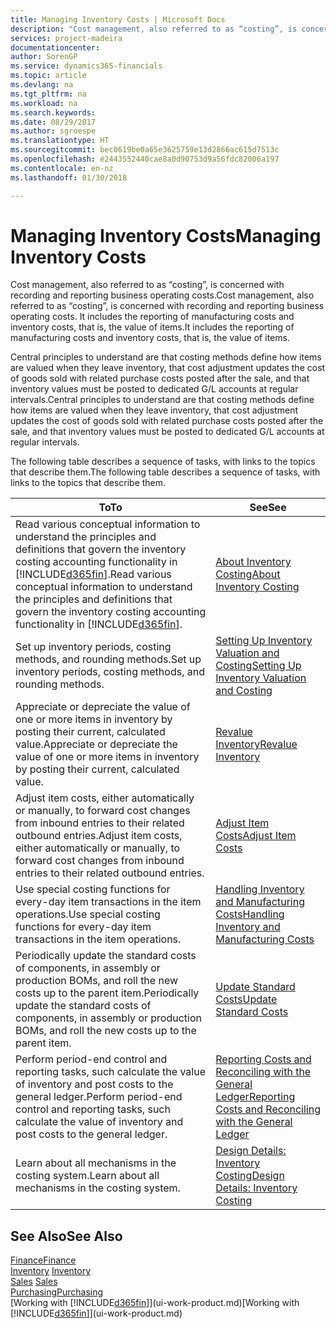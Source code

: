 ```yaml
---
title: Managing Inventory Costs | Microsoft Docs
description: "Cost management, also referred to as “costing”, is concerned with recording and reporting business operating costs. It includes the reporting of manufacturing costs and inventory costs, that is, the value of items."
services: project-madeira
documentationcenter: 
author: SorenGP
ms.service: dynamics365-financials
ms.topic: article
ms.devlang: na
ms.tgt_pltfrm: na
ms.workload: na
ms.search.keywords: 
ms.date: 08/29/2017
ms.author: sgroespe
ms.translationtype: HT
ms.sourcegitcommit: bec0619be0a65e3625759e13d2866ac615d7513c
ms.openlocfilehash: e2443552440cae8a0d90753d9a56fdc82006a197
ms.contentlocale: en-nz
ms.lasthandoff: 01/30/2018

---
```

# <a name="managing-inventory-costs"></a><span data-ttu-id="0b2b5-104">Managing Inventory Costs</span><span class="sxs-lookup"><span data-stu-id="0b2b5-104">Managing Inventory Costs</span></span>
<span data-ttu-id="0b2b5-105">Cost management, also referred to as “costing”, is concerned with recording and reporting business operating costs.</span><span class="sxs-lookup"><span data-stu-id="0b2b5-105">Cost management, also referred to as “costing”, is concerned with recording and reporting business operating costs.</span></span> <span data-ttu-id="0b2b5-106">It includes the reporting of manufacturing costs and inventory costs, that is, the value of items.</span><span class="sxs-lookup"><span data-stu-id="0b2b5-106">It includes the reporting of manufacturing costs and inventory costs, that is, the value of items.</span></span>   

<span data-ttu-id="0b2b5-107">Central principles to understand are that costing methods define how items are valued when they leave inventory, that cost adjustment updates the cost of goods sold with related purchase costs posted after the sale, and that inventory values must be posted to dedicated G/L accounts at regular intervals.</span><span class="sxs-lookup"><span data-stu-id="0b2b5-107">Central principles to understand are that costing methods define how items are valued when they leave inventory, that cost adjustment updates the cost of goods sold with related purchase costs posted after the sale, and that inventory values must be posted to dedicated G/L accounts at regular intervals.</span></span>

<span data-ttu-id="0b2b5-108">The following table describes a sequence of tasks, with links to the topics that describe them.</span><span class="sxs-lookup"><span data-stu-id="0b2b5-108">The following table describes a sequence of tasks, with links to the topics that describe them.</span></span>

|<span data-ttu-id="0b2b5-109">**To**</span><span class="sxs-lookup"><span data-stu-id="0b2b5-109">**To**</span></span>|<span data-ttu-id="0b2b5-110">**See**</span><span class="sxs-lookup"><span data-stu-id="0b2b5-110">**See**</span></span>|  
|------------|-------------|  
|<span data-ttu-id="0b2b5-111">Read various conceptual information to understand the principles and definitions that govern the inventory costing accounting functionality in [!INCLUDE[d365fin](includes/d365fin_md.md)].</span><span class="sxs-lookup"><span data-stu-id="0b2b5-111">Read various conceptual information to understand the principles and definitions that govern the inventory costing accounting functionality in [!INCLUDE[d365fin](includes/d365fin_md.md)].</span></span>|[<span data-ttu-id="0b2b5-112">About Inventory Costing</span><span class="sxs-lookup"><span data-stu-id="0b2b5-112">About Inventory Costing</span></span>](finance-learn-about-costing.md)|  
|<span data-ttu-id="0b2b5-113">Set up inventory periods, costing methods, and rounding methods.</span><span class="sxs-lookup"><span data-stu-id="0b2b5-113">Set up inventory periods, costing methods, and rounding methods.</span></span>|[<span data-ttu-id="0b2b5-114">Setting Up Inventory Valuation and Costing</span><span class="sxs-lookup"><span data-stu-id="0b2b5-114">Setting Up Inventory Valuation and Costing</span></span>](finance-set-up-inventory-valuation-and-costing.md)|
|<span data-ttu-id="0b2b5-115">Appreciate or depreciate the value of one or more items in inventory by posting their current, calculated value.</span><span class="sxs-lookup"><span data-stu-id="0b2b5-115">Appreciate or depreciate the value of one or more items in inventory by posting their current, calculated value.</span></span>|[<span data-ttu-id="0b2b5-116">Revalue Inventory</span><span class="sxs-lookup"><span data-stu-id="0b2b5-116">Revalue Inventory</span></span>](inventory-how-revalue-inventory.md)|
|<span data-ttu-id="0b2b5-117">Adjust item costs, either automatically or manually, to forward cost changes from inbound entries to their related outbound entries.</span><span class="sxs-lookup"><span data-stu-id="0b2b5-117">Adjust item costs, either automatically or manually, to forward cost changes from inbound entries to their related outbound entries.</span></span>|[<span data-ttu-id="0b2b5-118">Adjust Item Costs</span><span class="sxs-lookup"><span data-stu-id="0b2b5-118">Adjust Item Costs</span></span>](inventory-how-adjust-item-costs.md)|
|<span data-ttu-id="0b2b5-119">Use special costing functions for every-day item transactions in the item operations.</span><span class="sxs-lookup"><span data-stu-id="0b2b5-119">Use special costing functions for every-day item transactions in the item operations.</span></span>|[<span data-ttu-id="0b2b5-120">Handling Inventory and Manufacturing Costs</span><span class="sxs-lookup"><span data-stu-id="0b2b5-120">Handling Inventory and Manufacturing Costs</span></span>](finance-handle-inventory-and-manufacturing-costs.md)|  
|<span data-ttu-id="0b2b5-121">Periodically update the standard costs of components, in assembly or production BOMs, and roll the new costs up to the parent item.</span><span class="sxs-lookup"><span data-stu-id="0b2b5-121">Periodically update the standard costs of components, in assembly or production BOMs, and roll the new costs up to the parent item.</span></span>|[<span data-ttu-id="0b2b5-122">Update Standard Costs</span><span class="sxs-lookup"><span data-stu-id="0b2b5-122">Update Standard Costs</span></span>](finance-how-to-update-standard-costs.md)|
|<span data-ttu-id="0b2b5-123">Perform period-end control and reporting tasks, such calculate the value of inventory and post costs to the general ledger.</span><span class="sxs-lookup"><span data-stu-id="0b2b5-123">Perform period-end control and reporting tasks, such calculate the value of inventory and post costs to the general ledger.</span></span>|[<span data-ttu-id="0b2b5-124">Reporting Costs and Reconciling with the General Ledger</span><span class="sxs-lookup"><span data-stu-id="0b2b5-124">Reporting Costs and Reconciling with the General Ledger</span></span>](finance-report-costs-and-reconcile-with-the-general-ledger.md)|  
|<span data-ttu-id="0b2b5-125">Learn about all mechanisms in the costing system.</span><span class="sxs-lookup"><span data-stu-id="0b2b5-125">Learn about all mechanisms in the costing system.</span></span>|[<span data-ttu-id="0b2b5-126">Design Details: Inventory Costing</span><span class="sxs-lookup"><span data-stu-id="0b2b5-126">Design Details: Inventory Costing</span></span>](design-details-inventory-costing.md)|  

## <a name="see-also"></a><span data-ttu-id="0b2b5-127">See Also</span><span class="sxs-lookup"><span data-stu-id="0b2b5-127">See Also</span></span>  
 [<span data-ttu-id="0b2b5-128">Finance</span><span class="sxs-lookup"><span data-stu-id="0b2b5-128">Finance</span></span>](finance.md)  
 <span data-ttu-id="0b2b5-129">[Inventory](inventory-manage-inventory.md) </span><span class="sxs-lookup"><span data-stu-id="0b2b5-129">[Inventory](inventory-manage-inventory.md) </span></span>  
 <span data-ttu-id="0b2b5-130">[Sales](sales-manage-sales.md) </span><span class="sxs-lookup"><span data-stu-id="0b2b5-130">[Sales](sales-manage-sales.md) </span></span>  
 [<span data-ttu-id="0b2b5-131">Purchasing</span><span class="sxs-lookup"><span data-stu-id="0b2b5-131">Purchasing</span></span>](purchasing-manage-purchasing.md)  
 <span data-ttu-id="0b2b5-132">[Working with [!INCLUDE[d365fin](includes/d365fin_md.md)]](ui-work-product.md)</span><span class="sxs-lookup"><span data-stu-id="0b2b5-132">[Working with [!INCLUDE[d365fin](includes/d365fin_md.md)]](ui-work-product.md)</span></span>

